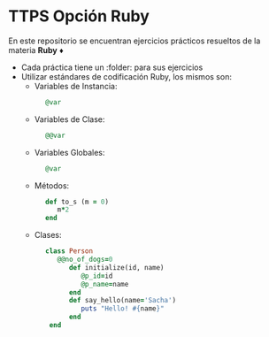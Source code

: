 # TTPS Opción Ruby

En este repositorio se encuentran ejercicios prácticos resueltos de la materia **Ruby** :diamonds:

+ Cada práctica tiene un :folder: para sus ejercicios
+ Utilizar estándares de codificación Ruby, los mismos son: 
   + Variables de Instancia: 
    ```ruby
          @var
     ```
    + Variables de Clase: 
    ```ruby
          @@var
     ```
    + Variables Globales: 
    ```ruby
          @var
     ```
    + Métodos: 
    ```ruby
          def to_s (m = 0)
             m*2
          end
     ```
    + Clases: 
    ```ruby
          class Person
             @@no_of_dogs=0
                def initialize(id, name)
                   @p_id=id
                   @p_name=name
                end
                def say_hello(name='Sacha')
                   puts "Hello! #{name}"
                end
           end 
     ```